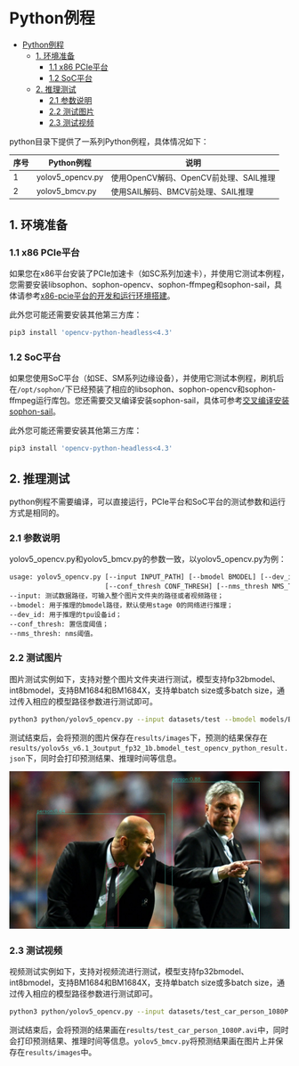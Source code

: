 # Python例程
* [Python例程](#python例程)
    * [1. 环境准备](#1-环境准备)
        * [1.1 x86 PCIe平台](#11-x86-pcie平台)
        * [1.2 SoC平台](#12-soc平台)
    * [2. 推理测试](#2-推理测试)
        * [2.1 参数说明](#21-参数说明)
        * [2.2 测试图片](#22-测试图片)
        * [2.3 测试视频](#23-测试视频)

python目录下提供了一系列Python例程，具体情况如下：

| 序号 |  Python例程      | 说明                                |
| ---- | ---------------- | -----------------------------------  |
| 1    | yolov5_opencv.py | 使用OpenCV解码、OpenCV前处理、SAIL推理 |
| 2    | yolov5_bmcv.py   | 使用SAIL解码、BMCV前处理、SAIL推理 |

## 1. 环境准备
### 1.1 x86 PCIe平台

如果您在x86平台安装了PCIe加速卡（如SC系列加速卡），并使用它测试本例程，您需要安装libsophon、sophon-opencv、sophon-ffmpeg和sophon-sail，具体请参考[x86-pcie平台的开发和运行环境搭建](../../docs/Environment_Install_Guide.md#2-x86-pcie平台的开发和运行环境搭建)。

此外您可能还需要安装其他第三方库：
```bash
pip3 install 'opencv-python-headless<4.3'
```

### 1.2 SoC平台

如果您使用SoC平台（如SE、SM系列边缘设备），并使用它测试本例程，刷机后在`/opt/sophon/`下已经预装了相应的libsophon、sophon-opencv和sophon-ffmpeg运行库包。您还需要交叉编译安装sophon-sail，具体可参考[交叉编译安装sophon-sail](../../docs/Environment_Install_Guide.md#32-交叉编译安装sophon-sail)。

此外您可能还需要安装其他第三方库：
```bash
pip3 install 'opencv-python-headless<4.3'
```

## 2. 推理测试
python例程不需要编译，可以直接运行，PCIe平台和SoC平台的测试参数和运行方式是相同的。
### 2.1 参数说明
yolov5_opencv.py和yolov5_bmcv.py的参数一致，以yolov5_opencv.py为例：
```bash
usage: yolov5_opencv.py [--input INPUT_PATH] [--bmodel BMODEL] [--dev_id DEV_ID]
                        [--conf_thresh CONF_THRESH] [--nms_thresh NMS_THRESH]
--input: 测试数据路径，可输入整个图片文件夹的路径或者视频路径；
--bmodel: 用于推理的bmodel路径，默认使用stage 0的网络进行推理；
--dev_id: 用于推理的tpu设备id；
--conf_thresh: 置信度阈值；
--nms_thresh: nms阈值。
```
### 2.2 测试图片
图片测试实例如下，支持对整个图片文件夹进行测试，模型支持fp32bmodel、int8bmodel，支持BM1684和BM1684X，支持单batch size或多batch size，通过传入相应的模型路径参数进行测试即可。
```bash
python3 python/yolov5_opencv.py --input datasets/test --bmodel models/BM1684/yolov5s_v6.1_3output_fp32_1b.bmodel --dev_id 0 --conf_thresh 0.5 --nms_thresh 0.5
```
测试结束后，会将预测的图片保存在`results/images`下，预测的结果保存在`results/yolov5s_v6.1_3output_fp32_1b.bmodel_test_opencv_python_result.json`下，同时会打印预测结果、推理时间等信息。

![res](../pics/zidane_python_opencv.jpg)

### 2.3 测试视频
视频测试实例如下，支持对视频流进行测试，模型支持fp32bmodel、int8bmodel，支持BM1684和BM1684X，支持单batch size或多batch size，通过传入相应的模型路径参数进行测试即可。
```bash
python3 python/yolov5_opencv.py --input datasets/test_car_person_1080P.mp4 --bmodel models/BM1684/yolov5s_v6.1_3output_fp32_1b.bmodel --dev_id 0 --conf_thresh 0.5 --nms_thresh 0.5
```
测试结束后，会将预测的结果画在`results/test_car_person_1080P.avi`中，同时会打印预测结果、推理时间等信息。`yolov5_bmcv.py`将预测结果画在图片上并保存在`results/images`中。
